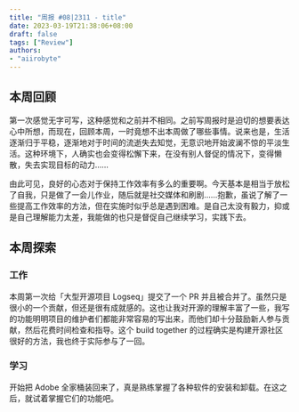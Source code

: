 ```yaml
---
title: "周报 #08|2311 - title"
date: 2023-03-19T21:38:06+08:00
draft: false
tags: ["Review"]
authors:
- "aiirobyte"
---
```


## 本周回顾
第一次感觉无字可写，这种感觉和之前并不相同。之前写周报时是迫切的想要表达心中所想，而现在，回顾本周，一时竟想不出本周做了哪些事情。说来也是，生活逐渐归于平稳，逐渐地对于时间的流逝失去知觉，无意识地开始波澜不惊的平淡生活。这种环境下，人确实也会变得松懈下来，在没有别人督促的情况下，变得懒散，失去实现目标的动力……

由此可见，良好的心态对于保持工作效率有多么的重要啊。今天基本是相当于放松了自我，只是做了一会儿作业，随后就是社交媒体和刷剧……抱歉，虽说了解了一些提高工作效率的方法，但在实施时似乎总是遇到困难。是自己太没有毅力，抑或是自己理解能力太差，我能做的也只是督促自己继续学习，实践下去。

## 本周探索

### 工作
本周第一次给「大型开源项目 Logseq」提交了一个 PR 并且被合并了。虽然只是很小的一个贡献，但还是很有成就感的。这也让我对开源的理解丰富了一些，我写的功能明明项目的维护者们都能非常容易的写出来，而他们却十分鼓励新人参与贡献，然后花费时间检查和指导。这个 build together 的过程确实是构建开源社区很好的方法，我也终于实际参与了一回。

### 学习
开始把 Adobe 全家桶装回来了，真是熟练掌握了各种软件的安装和卸载。在这之后，就试着掌握它们的功能吧。